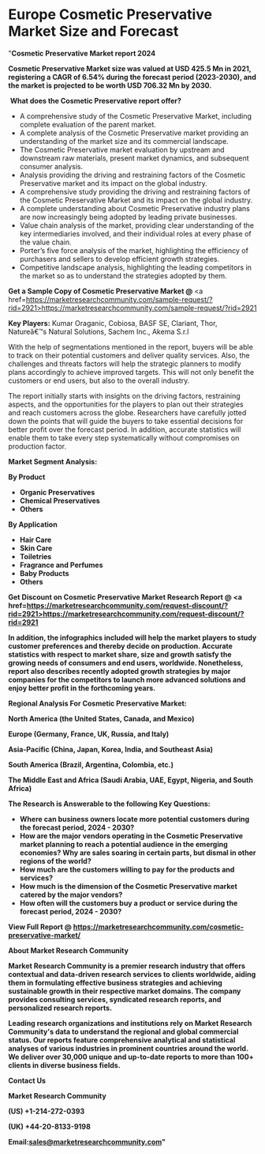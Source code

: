 # Europe Cosmetic Preservative Market Size and Forecast
"<strong>Cosmetic Preservative Market report 2024</strong>

<strong>Cosmetic Preservative Market size was valued at USD 425.5 Mn in 2021, registering a CAGR of 6.54% during the forecast period (2023-2030), and the market is projected to be worth USD 706.32 Mn by 2030.</strong>

 <strong><b>What does the Cosmetic Preservative report offer?</b></strong>
<ul>
  <li>A comprehensive study of the Cosmetic Preservative Market, including complete evaluation of the parent market.</li>
  <li>A complete analysis of the Cosmetic Preservative market providing an understanding of the market size and its commercial landscape.</li>
  <li>The Cosmetic Preservative market evaluation by upstream and downstream raw materials, present market dynamics, and subsequent consumer analysis.</li>
  <li>Analysis providing the driving and restraining factors of the Cosmetic Preservative market and its impact on the global industry.</li>
  <li>A comprehensive study providing the driving and restraining factors of the Cosmetic Preservative Market and its impact on the global industry.</li>
  <li>A complete understanding about Cosmetic Preservative industry plans are now increasingly being adopted by leading private businesses.</li>
  <li>Value chain analysis of the market, providing clear understanding of the key intermediaries involved, and their individual roles at every phase of the value chain.</li>
  <li>Porter’s five force analysis of the market, highlighting the efficiency of purchasers and sellers to develop efficient growth strategies.</li>
  <li>Competitive landscape analysis, highlighting the leading competitors in the market so as to understand the strategies adopted by them.</li>
</ul>

<strong>Get a Sample Copy of Cosmetic Preservative Market @ </strong><a href=https://marketresearchcommunity.com/sample-request/?rid=2921><u>https://marketresearchcommunity.com/sample-request/?rid=2921</u></a>

<strong>Key Players:</strong> 
Kumar Oraganic, Cobiosa, BASF SE, Clariant, Thor, Natureâ€™s Natural Solutions, Sachem Inc., Akema S.r.l

With the help of segmentations mentioned in the report, buyers will be able to track on their potential customers and deliver quality services. Also, the challenges and threats factors will help the strategic planners to modify plans accordingly to achieve improved targets. This will not only benefit the customers or end users, but also to the overall industry.

The report initially starts with insights on the driving factors, restraining aspects, and the opportunities for the players to plan out their strategies and reach customers across the globe. Researchers have carefully jotted down the points that will guide the buyers to take essential decisions for better profit over the forecast period. In addition, accurate statistics will enable them to take every step systematically without compromises on production factor.

<strong>Market Segment Analysis:</strong>


<strong><strong>By Product</strong></h4>
<ul>
 	<li>Organic Preservatives</li>
 	<li>Chemical Preservatives</li>
 	<li>Others</li>
</ul>
<strong><strong>By Application</strong></h4>
<ul>
 	<li>Hair Care</li>
 	<li>Skin Care</li>
 	<li>Toiletries</li>
 	<li>Fragrance and Perfumes</li>
 	<li>Baby Products</li>
 	<li>Others</li>
</ul>

<strong>Get Discount on Cosmetic Preservative Market Research Report @ </b></strong><a href=https://marketresearchcommunity.com/request-discount/?rid=2921><u>https://marketresearchcommunity.com/request-discount/?rid=2921</u></a>

In addition, the infographics included will help the market players to study customer preferences and thereby decide on production. Accurate statistics with respect to market share, size and growth satisfy the growing needs of consumers and end users, worldwide. Nonetheless, report also describes recently adopted growth strategies by major companies for the competitors to launch more advanced solutions and enjoy better profit in the forthcoming years.

<strong>Regional Analysis For Cosmetic Preservative Market:</strong>

<strong>North America</strong> (the United States, Canada, and Mexico)

<strong>Europe</strong> (Germany, France, UK, Russia, and Italy)

<strong>Asia-Pacific</strong> (China, Japan, Korea, India, and Southeast Asia)

<strong>South America</strong> (Brazil, Argentina, Colombia, etc.)

<strong>The Middle East and Africa</strong> (Saudi Arabia, UAE, Egypt, Nigeria, and South Africa)

<strong>The Research is Answerable to the following Key Questions:</strong>
<ul>
 	<li>Where can business owners locate more potential customers during the forecast period, 2024 - 2030?</li>
 	<li>How are the major vendors operating in the Cosmetic Preservative market planning to reach a potential audience in the emerging economies? Why are sales soaring in certain parts, but dismal in other regions of the world?</li>
 	<li>How much are the customers willing to pay for the products and services?</li>
 	<li>How much is the dimension of the Cosmetic Preservative market catered by the major vendors?</li>
 	<li>How often will the customers buy a product or service during the forecast period, 2024 - 2030?</li>
</ul>

<strong>View Full Report @</strong> <a href=https://marketresearchcommunity.com/cosmetic-preservative-market/>https://marketresearchcommunity.com/cosmetic-preservative-market/</a>

<strong>About Market Research Community</strong>

Market Research Community is a premier research industry that offers contextual and data-driven research services to clients worldwide, aiding them in formulating effective business strategies and achieving sustainable growth in their respective market domains. The company provides consulting services, syndicated research reports, and personalized research reports.

Leading research organizations and institutions rely on Market Research Community's data to understand the regional and global commercial status. Our reports feature comprehensive analytical and statistical analyses of various industries in prominent countries around the world. We deliver over 30,000 unique and up-to-date reports to more than 100+ clients in diverse business fields.

<strong>Contact Us</strong>

<strong>Market Research Community</strong>

(US) +1-214-272-0393

(UK) +44-20-8133-9198

<strong>Email:</strong>sales@marketresearchcommunity.com"

